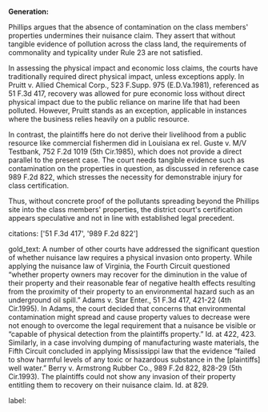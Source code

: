 **Generation:**

Phillips argues that the absence of contamination on the class members' properties undermines their nuisance claim. They assert that without tangible evidence of pollution across the class land, the requirements of commonality and typicality under Rule 23 are not satisfied. 

In assessing the physical impact and economic loss claims, the courts have traditionally required direct physical impact, unless exceptions apply. In Pruitt v. Allied Chemical Corp., 523 F.Supp. 975 (E.D.Va.1981), referenced as 51 F.3d 417, recovery was allowed for pure economic loss without direct physical impact due to the public reliance on marine life that had been polluted. However, Pruitt stands as an exception, applicable in instances where the business relies heavily on a public resource.

In contrast, the plaintiffs here do not derive their livelihood from a public resource like commercial fishermen did in Louisiana ex rel. Guste v. M/V Testbank, 752 F.2d 1019 (5th Cir.1985), which does not provide a direct parallel to the present case. The court needs tangible evidence such as contamination on the properties in question, as discussed in reference case 989 F.2d 822, which stresses the necessity for demonstrable injury for class certification.

Thus, without concrete proof of the pollutants spreading beyond the Phillips site into the class members' properties, the district court's certification appears speculative and not in line with established legal precedent.

citations: ['51 F.3d 417', '989 F.2d 822']

gold_text: A number of other courts have addressed the significant question of whether nuisance law requires a physical invasion onto property. While applying the nuisance law of Virginia, the Fourth Circuit questioned “whether property owners may recover for the diminution in the value of their property and their reasonable fear of negative health effects resulting from the proximity of their property to an environmental hazard such as an underground oil spill.” Adams v. Star Enter., 51 F.3d 417, 421-22 (4th Cir.1995). In Adams, the court decided that concerns that environmental contamination might spread and cause property values to decrease were not enough to overcome the legal requirement that a nuisance be visible or “capable of physical detection from the plaintiffs property.” Id. at 422, 423. Similarly, in a case involving dumping of manufacturing waste materials, the Fifth Circuit concluded in applying Mississippi law that the evidence “failed to show harmful levels of any toxic or hazardous substance in the [plaintiffs] well water.” Berry v. Armstrong Rubber Co., 989 F.2d 822, 828-29 (5th Cir.1993). The plaintiffs could not show any invasion of their property entitling them to recovery on their nuisance claim. Id. at 829.

label: 
